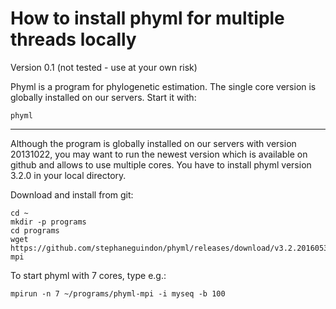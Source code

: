 # How to install phyml for multiple threads locally #
Version 0.1 (not tested - use at your own risk)

Phyml is a program for phylogenetic estimation. The single core version is globally installed on our servers. Start it with:
~~~
phyml
~~~
--------------------------------

Although the program is globally installed on our servers with version 20131022, you may want to run the newest version which is available on github and allows to use multiple cores. You have to install phyml version 3.2.0 in your local directory.

Download and install from git:
~~~
cd ~
mkdir -p programs
cd programs
wget https://github.com/stephaneguindon/phyml/releases/download/v3.2.20160530/phyml-mpi
~~~

To start phyml with 7 cores, type e.g.:
~~~ 
mpirun -n 7 ~/programs/phyml-mpi -i myseq -b 100
~~~

